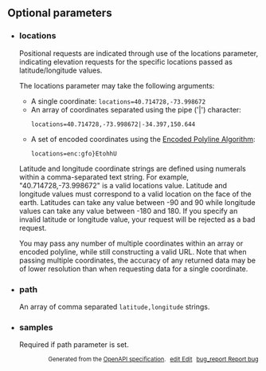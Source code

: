 <!--- This is a generated file, do not edit! -->
<!--- [START maps_http_parameters_elevation] -->


<h2 id="optional-parameters">Optional parameters</h2>

-   <h3 class="" id="locations">locations</h3>

    Positional requests are indicated through use of the locations parameter, indicating elevation requests for the specific locations passed as latitude/longitude values.

    The locations parameter may take the following arguments:

    -   A single coordinate: `locations=40.714728,-73.998672`
    -   An array of coordinates separated using the pipe ('|') character:
        ```
        locations=40.714728,-73.998672|-34.397,150.644
        ```
    -   A set of encoded coordinates using the [Encoded Polyline Algorithm](https://developers.google.com/maps/documentation/utilities/polylinealgorithm):
        ```
        locations=enc:gfo}EtohhU
        ```

    Latitude and longitude coordinate strings are defined using numerals within a comma-separated text string. For example, "40.714728,-73.998672" is a valid locations value. Latitude and longitude values must correspond to a valid location on the face of the earth. Latitudes can take any value between -90 and 90 while longitude values can take any value between -180 and 180. If you specify an invalid latitude or longitude value, your request will be rejected as a bad request.

    You may pass any number of multiple coordinates within an array or encoded polyline, while still constructing a valid URL. Note that when passing multiple coordinates, the accuracy of any returned data may be of lower resolution than when requesting data for a single coordinate.

-   <h3 class="" id="path">path</h3>

    An array of comma separated `latitude,longitude` strings.

-   <h3 class="" id="samples">samples</h3>

    Required if path parameter is set.


<p style="text-align: right; font-size: smaller;">Generated from the <a class="gc-analytics-event" data-category="GMP" data-label="openapi-github" href="https://github.com/googlemaps/openapi-specification" title="Google Maps Platform OpenAPI Specification" class="external">OpenAPI specification</a>.
<a class="gc-analytics-event" data-category="GMP" data-label="openapi-github-maps-http-parameters-elevation" data-action="edit" style="margin-left: 5px;" href="https://github.com/googlemaps/openapi-specification/tree/main/specification/parameters" title="Edit on GitHub"><span class="material-icons">edit</span> Edit</a>
<a class="gc-analytics-event" data-category="GMP" data-label="openapi-github-maps-http-parameters-elevation" data-action="bug" style="margin-left: 5px;" href="https://github.com/googlemaps/openapi-specification/issues/new?assignees=&labels=type%3A+bug%2C+triage+me&template=bug_report.md&title=[parameters] Bug - /maps/api/elevation/json" title="File bug for parameters on GitHub"><span class="material-icons">bug_report</span> Report bug</a>
</p>

<!--- [END maps_http_parameters_elevation] -->